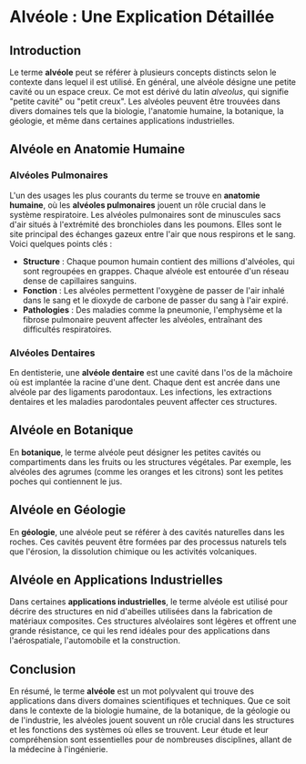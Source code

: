 # Alvéole : Une Explication Détaillée

## Introduction

Le terme **alvéole** peut se référer à plusieurs concepts distincts selon le contexte dans lequel il est utilisé. En général, une alvéole désigne une petite cavité ou un espace creux. Ce mot est dérivé du latin *alveolus*, qui signifie "petite cavité" ou "petit creux". Les alvéoles peuvent être trouvées dans divers domaines tels que la biologie, l'anatomie humaine, la botanique, la géologie, et même dans certaines applications industrielles.

## Alvéole en Anatomie Humaine

### Alvéoles Pulmonaires

L'un des usages les plus courants du terme se trouve en **anatomie humaine**, où les **alvéoles pulmonaires** jouent un rôle crucial dans le système respiratoire. Les alvéoles pulmonaires sont de minuscules sacs d'air situés à l'extrémité des bronchioles dans les poumons. Elles sont le site principal des échanges gazeux entre l'air que nous respirons et le sang. Voici quelques points clés :

- **Structure** : Chaque poumon humain contient des millions d'alvéoles, qui sont regroupées en grappes. Chaque alvéole est entourée d'un réseau dense de capillaires sanguins.
- **Fonction** : Les alvéoles permettent l'oxygène de passer de l'air inhalé dans le sang et le dioxyde de carbone de passer du sang à l'air expiré.
- **Pathologies** : Des maladies comme la pneumonie, l'emphysème et la fibrose pulmonaire peuvent affecter les alvéoles, entraînant des difficultés respiratoires.

### Alvéoles Dentaires

En dentisterie, une **alvéole dentaire** est une cavité dans l'os de la mâchoire où est implantée la racine d'une dent. Chaque dent est ancrée dans une alvéole par des ligaments parodontaux. Les infections, les extractions dentaires et les maladies parodontales peuvent affecter ces structures.

## Alvéole en Botanique

En **botanique**, le terme alvéole peut désigner les petites cavités ou compartiments dans les fruits ou les structures végétales. Par exemple, les alvéoles des agrumes (comme les oranges et les citrons) sont les petites poches qui contiennent le jus.

## Alvéole en Géologie

En **géologie**, une alvéole peut se référer à des cavités naturelles dans les roches. Ces cavités peuvent être formées par des processus naturels tels que l'érosion, la dissolution chimique ou les activités volcaniques.

## Alvéole en Applications Industrielles

Dans certaines **applications industrielles**, le terme alvéole est utilisé pour décrire des structures en nid d'abeilles utilisées dans la fabrication de matériaux composites. Ces structures alvéolaires sont légères et offrent une grande résistance, ce qui les rend idéales pour des applications dans l'aérospatiale, l'automobile et la construction.

## Conclusion

En résumé, le terme **alvéole** est un mot polyvalent qui trouve des applications dans divers domaines scientifiques et techniques. Que ce soit dans le contexte de la biologie humaine, de la botanique, de la géologie ou de l'industrie, les alvéoles jouent souvent un rôle crucial dans les structures et les fonctions des systèmes où elles se trouvent. Leur étude et leur compréhension sont essentielles pour de nombreuses disciplines, allant de la médecine à l'ingénierie.